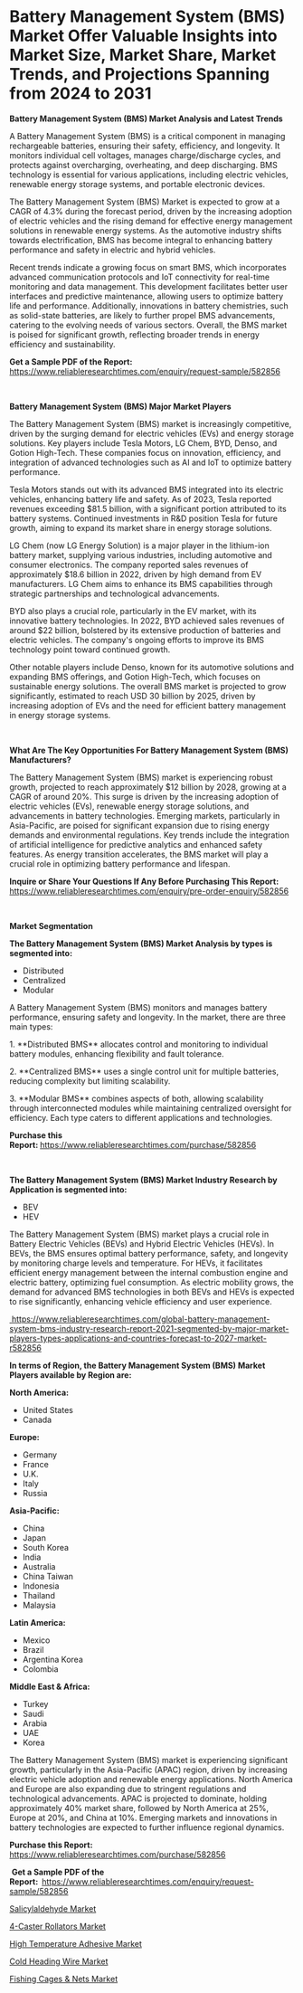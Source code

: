 <p><h1>Battery Management System (BMS) Market Offer Valuable Insights into Market Size, Market Share, Market Trends, and Projections Spanning from 2024 to 2031</h1></p><p><strong>Battery Management System (BMS) Market Analysis and Latest Trends</strong></p>
<p><p>A Battery Management System (BMS) is a critical component in managing rechargeable batteries, ensuring their safety, efficiency, and longevity. It monitors individual cell voltages, manages charge/discharge cycles, and protects against overcharging, overheating, and deep discharging. BMS technology is essential for various applications, including electric vehicles, renewable energy storage systems, and portable electronic devices.</p><p>The Battery Management System (BMS) Market is expected to grow at a CAGR of 4.3% during the forecast period, driven by the increasing adoption of electric vehicles and the rising demand for effective energy management solutions in renewable energy systems. As the automotive industry shifts towards electrification, BMS has become integral to enhancing battery performance and safety in electric and hybrid vehicles.</p><p>Recent trends indicate a growing focus on smart BMS, which incorporates advanced communication protocols and IoT connectivity for real-time monitoring and data management. This development facilitates better user interfaces and predictive maintenance, allowing users to optimize battery life and performance. Additionally, innovations in battery chemistries, such as solid-state batteries, are likely to further propel BMS advancements, catering to the evolving needs of various sectors. Overall, the BMS market is poised for significant growth, reflecting broader trends in energy efficiency and sustainability.</p></p>
<p><strong>Get a Sample PDF of the Report:&nbsp;</strong> <a href="https://www.reliableresearchtimes.com/enquiry/request-sample/582856?utm_campaign=1398&utm_medium=2&utm_source=Github&utm_content=ia&utm_term=27092024&utm_id=battery-management-system-bms">https://www.reliableresearchtimes.com/enquiry/request-sample/582856</a></p>
<p>&nbsp;</p>
<p><strong>Battery Management System (BMS) Major Market Players</strong></p>
<p><p>The Battery Management System (BMS) market is increasingly competitive, driven by the surging demand for electric vehicles (EVs) and energy storage solutions. Key players include Tesla Motors, LG Chem, BYD, Denso, and Gotion High-Tech. These companies focus on innovation, efficiency, and integration of advanced technologies such as AI and IoT to optimize battery performance.</p><p>Tesla Motors stands out with its advanced BMS integrated into its electric vehicles, enhancing battery life and safety. As of 2023, Tesla reported revenues exceeding $81.5 billion, with a significant portion attributed to its battery systems. Continued investments in R&D position Tesla for future growth, aiming to expand its market share in energy storage solutions.</p><p>LG Chem (now LG Energy Solution) is a major player in the lithium-ion battery market, supplying various industries, including automotive and consumer electronics. The company reported sales revenues of approximately $18.6 billion in 2022, driven by high demand from EV manufacturers. LG Chem aims to enhance its BMS capabilities through strategic partnerships and technological advancements.</p><p>BYD also plays a crucial role, particularly in the EV market, with its innovative battery technologies. In 2022, BYD achieved sales revenues of around $22 billion, bolstered by its extensive production of batteries and electric vehicles. The company's ongoing efforts to improve its BMS technology point toward continued growth.</p><p>Other notable players include Denso, known for its automotive solutions and expanding BMS offerings, and Gotion High-Tech, which focuses on sustainable energy solutions. The overall BMS market is projected to grow significantly, estimated to reach USD 30 billion by 2025, driven by increasing adoption of EVs and the need for efficient battery management in energy storage systems.</p></p>
<p>&nbsp;</p>
<p><strong>What Are The Key Opportunities For Battery Management System (BMS) Manufacturers?</strong></p>
<p><p>The Battery Management System (BMS) market is experiencing robust growth, projected to reach approximately $12 billion by 2028, growing at a CAGR of around 20%. This surge is driven by the increasing adoption of electric vehicles (EVs), renewable energy storage solutions, and advancements in battery technologies. Emerging markets, particularly in Asia-Pacific, are poised for significant expansion due to rising energy demands and environmental regulations. Key trends include the integration of artificial intelligence for predictive analytics and enhanced safety features. As energy transition accelerates, the BMS market will play a crucial role in optimizing battery performance and lifespan.</p></p>
<p><strong>Inquire or Share Your Questions If Any Before Purchasing This Report:</strong> <a href="https://www.reliableresearchtimes.com/enquiry/pre-order-enquiry/582856?utm_campaign=1398&utm_medium=2&utm_source=Github&utm_content=ia&utm_term=27092024&utm_id=battery-management-system-bms">https://www.reliableresearchtimes.com/enquiry/pre-order-enquiry/582856</a></p>
<p>&nbsp;</p>
<p><strong>Market Segmentation</strong></p>
<p><strong>The Battery Management System (BMS) Market Analysis by types is segmented into:</strong></p>
<p><ul><li>Distributed</li><li>Centralized</li><li>Modular</li></ul></p>
<p><p>A Battery Management System (BMS) monitors and manages battery performance, ensuring safety and longevity. In the market, there are three main types: </p><p>1. **Distributed BMS** allocates control and monitoring to individual battery modules, enhancing flexibility and fault tolerance. </p><p>2. **Centralized BMS** uses a single control unit for multiple batteries, reducing complexity but limiting scalability. </p><p>3. **Modular BMS** combines aspects of both, allowing scalability through interconnected modules while maintaining centralized oversight for efficiency. Each type caters to different applications and technologies.</p></p>
<p><strong>Purchase this Report:&nbsp;</strong><a href="https://www.reliableresearchtimes.com/purchase/582856?utm_campaign=1398&utm_medium=2&utm_source=Github&utm_content=ia&utm_term=27092024&utm_id=battery-management-system-bms">https://www.reliableresearchtimes.com/purchase/582856</a></p>
<p>&nbsp;</p>
<p><strong>The Battery Management System (BMS) Market Industry Research by Application is segmented into:</strong></p>
<p><ul><li>BEV</li><li>HEV</li></ul></p>
<p><p>The Battery Management System (BMS) market plays a crucial role in Battery Electric Vehicles (BEVs) and Hybrid Electric Vehicles (HEVs). In BEVs, the BMS ensures optimal battery performance, safety, and longevity by monitoring charge levels and temperature. For HEVs, it facilitates efficient energy management between the internal combustion engine and electric battery, optimizing fuel consumption. As electric mobility grows, the demand for advanced BMS technologies in both BEVs and HEVs is expected to rise significantly, enhancing vehicle efficiency and user experience.</p></p>
<p><a href="https://www.reliableresearchtimes.com/global-battery-management-system-bms-industry-research-report-2021-segmented-by-major-market-players-types-applications-and-countries-forecast-to-2027-market-r582856?utm_campaign=1398&utm_medium=2&utm_source=Github&utm_content=ia&utm_term=27092024&utm_id=battery-management-system-bms">&nbsp;https://www.reliableresearchtimes.com/global-battery-management-system-bms-industry-research-report-2021-segmented-by-major-market-players-types-applications-and-countries-forecast-to-2027-market-r582856</a></p>
<p><strong>In terms of Region, the Battery Management System (BMS) Market Players available by Region are:</strong></p>
<p>
    <p> <strong> North America: </strong>
        <ul>
            <li>United States</li>
            <li>Canada</li>
        </ul>
        </p> 
    <p> <strong> Europe: </strong>
        <ul>
            <li>Germany</li>
            <li>France</li>
            <li>U.K.</li>
            <li>Italy</li>
            <li>Russia</li>
        </ul>
        </p> 
    <p> <strong> Asia-Pacific: </strong>
        <ul>
            <li>China</li>
            <li>Japan</li>
            <li>South Korea</li>
            <li>India</li>
            <li>Australia</li>
            <li>China Taiwan</li>
            <li>Indonesia</li>
            <li>Thailand</li>
            <li>Malaysia</li>
        </ul>
        </p> 
    <p> <strong> Latin America: </strong>
        <ul>
            <li>Mexico</li>
            <li>Brazil</li>
            <li>Argentina Korea</li>
            <li>Colombia</li>
        </ul>
        </p> 
    <p> <strong> Middle East & Africa: </strong>
        <ul>
            <li>Turkey</li>
            <li>Saudi</li>
            <li>Arabia</li>
            <li>UAE</li>
            <li>Korea</li>
        </ul>
    </p>
    </p>
<p><p>The Battery Management System (BMS) market is experiencing significant growth, particularly in the Asia-Pacific (APAC) region, driven by increasing electric vehicle adoption and renewable energy applications. North America and Europe are also expanding due to stringent regulations and technological advancements. APAC is projected to dominate, holding approximately 40% market share, followed by North America at 25%, Europe at 20%, and China at 10%. Emerging markets and innovations in battery technologies are expected to further influence regional dynamics.</p></p>
<p><strong>Purchase this Report: </strong><a href="https://www.reliableresearchtimes.com/purchase/582856?utm_campaign=1398&utm_medium=2&utm_source=Github&utm_content=ia&utm_term=27092024&utm_id=battery-management-system-bms">https://www.reliableresearchtimes.com/purchase/582856</a></p>
<p>&nbsp;<strong>Get a Sample PDF of the Report:&nbsp;&nbsp;</strong><a href="https://www.reliableresearchtimes.com/enquiry/request-sample/582856?utm_campaign=1398&utm_medium=2&utm_source=Github&utm_content=ia&utm_term=27092024&utm_id=battery-management-system-bms">https://www.reliableresearchtimes.com/enquiry/request-sample/582856</a></p>
<p><strong></strong></p>
<p><p><a href="https://www.linkedin.com/pulse/what-growth-drivers-salicylaldehyde-market-comprehensive-e4u2c?utm_campaign=1398&utm_medium=2&utm_source=Github&utm_content=ia&utm_term=27092024&utm_id=battery-management-system-bms">Salicylaldehyde Market</a></p><p><a href="https://issuu.com/reportprime-2/docs/4-caster-rollators-market-size-2030_88233101f5f62b?utm_campaign=1398&utm_medium=2&utm_source=Github&utm_content=ia&utm_term=27092024&utm_id=battery-management-system-bms">4-Caster Rollators Market</a></p><p><a href="https://www.linkedin.com/pulse/high-temperature-adhesive-market-analysis-report-global-insights-xmtuc?utm_campaign=1398&utm_medium=2&utm_source=Github&utm_content=ia&utm_term=27092024&utm_id=battery-management-system-bms">High Temperature Adhesive Market</a></p><p><a href="https://www.linkedin.com/pulse/unlocking-growth-potential-market-strategic-analysis-iytbc?utm_campaign=1398&utm_medium=2&utm_source=Github&utm_content=ia&utm_term=27092024&utm_id=battery-management-system-bms">Cold Heading Wire Market</a></p><p><a href="https://issuu.com/reportprime-2/docs/fishing-cages-nets-market-size-2030_0198ca8e08573b?utm_campaign=1398&utm_medium=2&utm_source=Github&utm_content=ia&utm_term=27092024&utm_id=battery-management-system-bms">Fishing Cages & Nets Market</a></p></p>